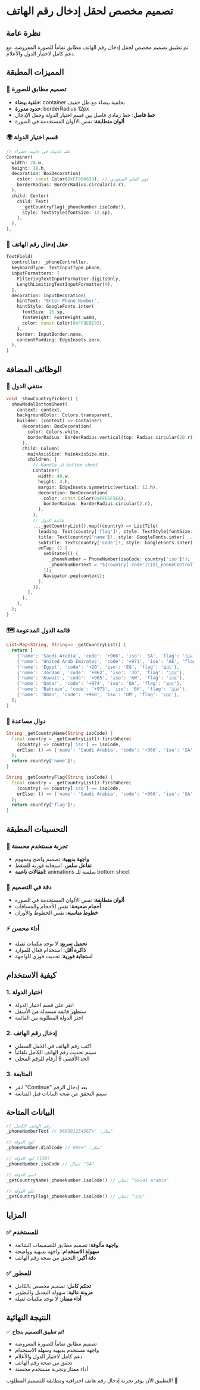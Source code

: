 # تصميم مخصص لحقل إدخال رقم الهاتف

## نظرة عامة
تم تطبيق تصميم مخصص لحقل إدخال رقم الهاتف مطابق تماماً للصورة المعروضة، مع دعم كامل لاختيار الدول والأعلام.

## المميزات المطبقة

### 🎨 **تصميم مطابق للصورة**
- **خلفية بيضاء**: container بخلفية بيضاء مع ظل خفيف
- **حدود مدورة**: borderRadius 12px
- **خط فاصل**: خط رمادي فاصل بين قسم اختيار الدولة وحقل الإدخال
- **ألوان متطابقة**: نفس الألوان المستخدمة في الصورة

### 🌍 **قسم اختيار الدولة**
```dart
// علم الدولة في حاوية خضراء
Container(
  width: 24.w,
  height: 18.h,
  decoration: BoxDecoration(
    color: const Color(0xFF006633), // لون العلم السعودي
    borderRadius: BorderRadius.circular(4.r),
  ),
  child: Center(
    child: Text(
      _getCountryFlag(_phoneNumber.isoCode!),
      style: TextStyle(fontSize: 12.sp),
    ),
  ),
),
```

### 📱 **حقل إدخال رقم الهاتف**
```dart
TextField(
  controller: _phoneController,
  keyboardType: TextInputType.phone,
  inputFormatters: [
    FilteringTextInputFormatter.digitsOnly,
    LengthLimitingTextInputFormatter(9),
  ],
  decoration: InputDecoration(
    hintText: "Enter Phone Number",
    hintStyle: GoogleFonts.inter(
      fontSize: 16.sp,
      fontWeight: FontWeight.w400,
      color: const Color(0xFF8E8E93),
    ),
    border: InputBorder.none,
    contentPadding: EdgeInsets.zero,
  ),
)
```

## الوظائف المضافة

### 🔄 **منتقي الدول**
```dart
void _showCountryPicker() {
  showModalBottomSheet(
    context: context,
    backgroundColor: Colors.transparent,
    builder: (context) => Container(
      decoration: BoxDecoration(
        color: Colors.white,
        borderRadius: BorderRadius.vertical(top: Radius.circular(20.r)),
      ),
      child: Column(
        mainAxisSize: MainAxisSize.min,
        children: [
          // Handle للـ bottom sheet
          Container(
            width: 40.w,
            height: 4.h,
            margin: EdgeInsets.symmetric(vertical: 12.h),
            decoration: BoxDecoration(
              color: const Color(0xFFE5E5EA),
              borderRadius: BorderRadius.circular(2.r),
            ),
          ),
          // قائمة الدول
          ..._getCountryList().map((country) => ListTile(
            leading: Text(country['flag']!, style: TextStyle(fontSize: 24.sp)),
            title: Text(country['name']!, style: GoogleFonts.inter(...)),
            subtitle: Text(country['code']!, style: GoogleFonts.inter(...)),
            onTap: () {
              setState(() {
                _phoneNumber = PhoneNumber(isoCode: country['iso']!);
                _phoneNumberText = "${country['code']!}${_phoneController.text}";
              });
              Navigator.pop(context);
            },
          )),
        ],
      ),
    ),
  );
}
```

### 🗺️ **قائمة الدول المدعومة**
```dart
List<Map<String, String>> _getCountryList() {
  return [
    {'name': 'Saudi Arabia', 'code': '+966', 'iso': 'SA', 'flag': '🇸🇦'},
    {'name': 'United Arab Emirates', 'code': '+971', 'iso': 'AE', 'flag': '🇦🇪'},
    {'name': 'Egypt', 'code': '+20', 'iso': 'EG', 'flag': '🇪🇬'},
    {'name': 'Jordan', 'code': '+962', 'iso': 'JO', 'flag': '🇯🇴'},
    {'name': 'Kuwait', 'code': '+965', 'iso': 'KW', 'flag': '🇰🇼'},
    {'name': 'Qatar', 'code': '+974', 'iso': 'QA', 'flag': '🇶🇦'},
    {'name': 'Bahrain', 'code': '+973', 'iso': 'BH', 'flag': '🇧🇭'},
    {'name': 'Oman', 'code': '+968', 'iso': 'OM', 'flag': '🇴🇲'},
  ];
}
```

### 🔧 **دوال مساعدة**
```dart
String _getCountryName(String isoCode) {
  final country = _getCountryList().firstWhere(
    (country) => country['iso'] == isoCode,
    orElse: () => {'name': 'Saudi Arabia', 'code': '+966', 'iso': 'SA', 'flag': '🇸🇦'},
  );
  return country['name']!;
}

String _getCountryFlag(String isoCode) {
  final country = _getCountryList().firstWhere(
    (country) => country['iso'] == isoCode,
    orElse: () => {'name': 'Saudi Arabia', 'code': '+966', 'iso': 'SA', 'flag': '🇸🇦'},
  );
  return country['flag']!;
}
```

## التحسينات المطبقة

### 📱 **تجربة مستخدم محسنة**
- **واجهة بديهية**: تصميم واضح ومفهوم
- **تفاعل سلس**: استجابة فورية للضغط
- **انتقالات ناعمة**: animations سلسة للـ bottom sheet

### 🎯 **دقة في التصميم**
- **ألوان متطابقة**: نفس الألوان المستخدمة في الصورة
- **أحجام صحيحة**: نفس الأحجام والمسافات
- **خطوط مناسبة**: نفس الخطوط والأوزان

### ⚡ **أداء محسن**
- **تحميل سريع**: لا توجد مكتبات ثقيلة
- **ذاكرة أقل**: استخدام فعال للموارد
- **استجابة فورية**: تحديث فوري للواجهة

## كيفية الاستخدام

### 1. **اختيار الدولة**
- انقر على قسم اختيار الدولة
- ستظهر قائمة منسدلة من الأسفل
- اختر الدولة المطلوبة من القائمة

### 2. **إدخال رقم الهاتف**
- اكتب رقم الهاتف في الحقل السفلي
- سيتم تحديث رقم الهاتف الكامل تلقائياً
- الحد الأقصى 9 أرقام للرقم المحلي

### 3. **المتابعة**
- انقر "Continue" بعد إدخال الرقم
- سيتم التحقق من صحة البيانات قبل المتابعة

## البيانات المتاحة

```dart
// رقم الهاتف الكامل
_phoneNumberText // مثال: "+966501234567"

// كود الدولة
_phoneNumber.dialCode // مثال: "+966"

// كود الدولة (ISO)
_phoneNumber.isoCode // مثال: "SA"

// اسم الدولة
_getCountryName(_phoneNumber.isoCode!) // مثال: "Saudi Arabia"

// علم الدولة
_getCountryFlag(_phoneNumber.isoCode!) // مثال: "🇸🇦"
```

## المزايا

### ✅ **للمستخدم**
- **واجهة مألوفة**: تصميم مطابق للتصميمات الشائعة
- **سهولة الاستخدام**: واجهة بديهية وواضحة
- **دقة أكبر**: التحقق من صحة رقم الهاتف

### ✅ **للمطور**
- **تحكم كامل**: تصميم مخصص بالكامل
- **مرونة عالية**: سهولة التعديل والتطوير
- **أداء ممتاز**: لا توجد مكتبات ثقيلة

## النتيجة النهائية

✅ **تم تطبيق التصميم بنجاح!**

- تصميم مطابق تماماً للصورة المعروضة
- واجهة مستخدم بديهية وسهلة الاستخدام
- دعم كامل لاختيار الدول والأعلام
- تحقق من صحة رقم الهاتف
- أداء ممتاز وتجربة مستخدم محسنة

التطبيق الآن يوفر تجربة إدخال رقم هاتف احترافية ومطابقة للتصميم المطلوب! 🎉







